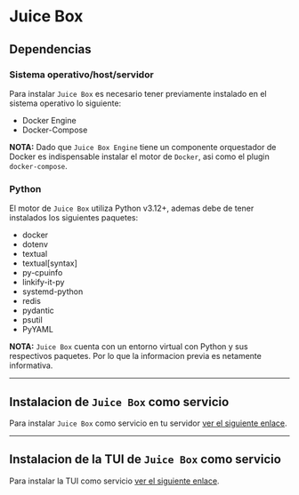 # Juice Box

## Dependencias

### Sistema operativo/host/servidor

Para instalar `Juice Box` es necesario tener previamente instalado en el sistema operativo lo siguiente:

- Docker Engine
- Docker-Compose

**NOTA:** Dado que `Juice Box Engine` tiene un componente orquestador de Docker es indispensable instalar el motor de `Docker`, asi como el plugin `docker-compose`.

### Python

El motor de `Juice Box` utiliza Python v3.12+, ademas debe de tener instalados los siguientes paquetes:

- docker
- dotenv
- textual
- textual[syntax]
- py-cpuinfo
- linkify-it-py
- systemd-python
- redis
- pydantic
- psutil
- PyYAML

**NOTA:** `Juice Box` cuenta con un entorno virtual con Python y sus respectivos paquetes. Por lo que la informacion previa es netamente informativa.

---

## Instalacion de `Juice Box` como servicio

Para instalar `Juice Box` como servicio en tu servidor [ver el siguiente enlace](JuiceBoxService.MD).

---

## Instalacion de la TUI de `Juice Box` como servicio

Para instalar la TUI como servicio [ver el siguiente enlace](TUI.MD).
